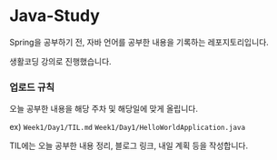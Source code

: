 # Java-Study
Spring을 공부하기 전, 자바 언어를 공부한 내용을 기록하는 레포지토리입니다.

생활코딩 강의로 진행했습니다. 

### 업로드 규칙
오늘 공부한 내용을 해당 주차 및 해당일에 맞게 올립니다.

ex) `Week1/Day1/TIL.md` `Week1/Day1/HelloWorldApplication.java`

TIL에는 오늘 공부한 내용 정리, 블로그 링크, 내일 계획 등을 작성합니다.
